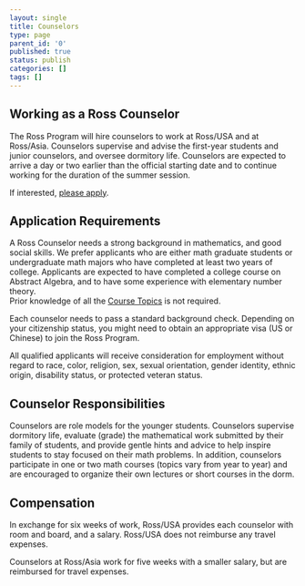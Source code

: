 ```yaml
---
layout: single
title: Counselors
type: page
parent_id: '0'
published: true
status: publish
categories: []
tags: []
---
```

## Working as a Ross Counselor

The Ross Program will hire counselors to work at Ross/USA and at Ross/Asia. 
Counselors supervise and advise the first-year students and junior counselors, 
and oversee dormitory life. Counselors are expected to arrive a day or two 
earlier than the official starting date and to continue working for the duration of the summer session.  

If interested, [please apply](to-apply/).

## Application Requirements

A Ross Counselor needs a strong background in mathematics, and good social skills. 
We prefer applicants who are either math graduate students or undergraduate math majors 
who have completed at least two years of college. Applicants are expected to have completed a 
college course on Abstract Algebra, and to have some experience with elementary number theory.  
Prior knowledge of all the [Course Topics](/first-years/course-topics/) is not required.

Each counselor needs to pass a standard background check. Depending on your citizenship status, 
you might need to obtain an appropriate visa (US or Chinese) to join the Ross Program.

All qualified applicants will receive consideration for employment without regard to 
race, color, religion, sex, sexual orientation, gender identity, ethnic origin, 
disability status, or protected veteran status.

## Counselor Responsibilities

Counselors are role models for the younger students. Counselors supervise dormitory life, 
evaluate (grade) the mathematical work submitted by their family of students, and provide 
gentle hints and advice to help inspire students to stay focused on their math problems. 
In addition, counselors participate in one or two math courses (topics vary from year to year) 
and are encouraged to organize their own lectures or short courses in the dorm.

## Compensation

In exchange for six weeks of work, Ross/USA provides each counselor with room and board, 
and a salary.  Ross/USA does not reimburse any travel expenses.  

Counselors at Ross/Asia work for five weeks with a smaller salary, but are reimbursed for travel expenses. 

&nbsp;

&nbsp;


